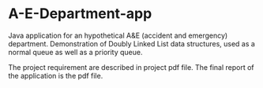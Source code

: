 # A-E-Department-app
Java application for an hypothetical A&amp;E (accident and emergency) department.
Demonstration of Doubly Linked List data structures, used as a normal queue as well as a priority queue.

The project requirement are described in project pdf file.
The final report of the application is the pdf file.
